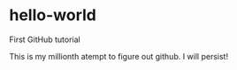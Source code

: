 # hello-world
First GitHub tutorial

This is my millionth atempt to figure out github.
I will persist!
